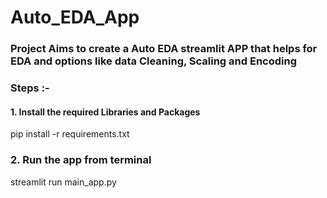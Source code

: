 # Auto_EDA_App

### Project Aims to create a Auto EDA streamlit APP that helps for EDA and options like data Cleaning, Scaling and Encoding

### Steps :- 

#### 1. Install the required Libraries and Packages 
pip install -r requirements.txt

### 2. Run the app from terminal 

streamlit run main_app.py
